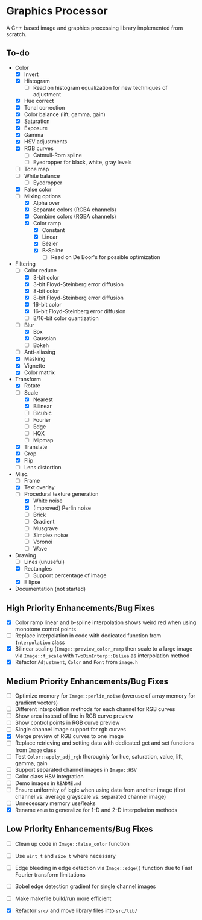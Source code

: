 # Graphics Processor
A C++ based image and graphics processing library implemented from scratch.

## To-do
- Color
    - [x] Invert
    - [x] Histogram
        - [ ] Read on histogram equalization for new techniques of adjustment
    - [x] Hue correct
    - [x] Tonal correction
    - [x] Color balance (lift, gamma, gain)
    - [x] Saturation
    - [x] Exposure
    - [x] Gamma
    - [x] HSV adjustments
    - [x] RGB curves
        - [ ] Catmull-Rom spline
        - [ ] Eyedropper for black, white, gray levels
    - [ ] Tone map
    - [ ] White balance
        - [ ] Eyedropper
    - [x] False color
    - [ ] Mixing options
        - [x] Alpha over
        - [x] Separate colors (RGBA channels)
        - [x] Combine colors (RGBA channels)
        - [x] Color ramp
            - [x] Constant
            - [x] Linear
            - [x] Bézier
            - [x] B-Spline
                - [ ] Read on De Boor's for possible optimization
- Filtering
    - [ ] Color reduce
        - [x] 3-bit color
        - [x] 3-bit Floyd-Steinberg error diffusion
        - [x] 8-bit color
        - [x] 8-bit Floyd-Steinberg error diffusion
        - [x] 16-bit color
        - [x] 16-bit Floyd-Steinberg error diffusion
        - [ ] 8/16-bit color quantization
    - [ ] Blur
        - [x] Box
        - [x] Gaussian
        - [ ] Bokeh
    - [ ] Anti-aliasing
    - [x] Masking
    - [x] Vignette
    - [x] Color matrix
- Transform
    - [x] Rotate
    - [ ] Scale
        - [x] Nearest
        - [x] Bilinear
        - [ ] Bicubic
        - [ ] Fourier
        - [ ] Edge
        - [ ] HQX
        - [ ] Mipmap
    - [x] Translate
    - [x] Crop
    - [x] Flip
    - [ ] Lens distortion
- Misc.
    - [ ] Frame
    - [x] Text overlay
    - [ ] Procedural texture generation
        - [x] White noise
        - [x] (Improved) Perlin noise
        - [ ] Brick
        - [ ] Gradient
        - [ ] Musgrave
        - [ ] Simplex noise
        - [ ] Voronoi
        - [ ] Wave
- Drawing
    - [ ] Lines (unuseful)
    - [x] Rectangles
        - [ ] Support percentage of image
    - [x] Ellipse
- Documentation (not started)

## High Priority Enhancements/Bug Fixes
- [x] Color ramp linear and b-spline interpolation shows weird red when using monotone control points
- [ ] Replace interpolation in code with dedicated function from `Interpolation` class
- [x] Bilinear scaling (`Image::preview_color_ramp` then scale to a large image via `Image::f_scale` with `TwoDimInterp::Biliea` as interpolation method
- [x] Refactor `Adjustment`, `Color` and `Font` from `image.h`

## Medium Priority Enhancements/Bug Fixes
- [ ] Optimize memory for `Image::perlin_noise` (overuse of array memory for gradient vectors)
- [ ] Different interpolation methods for each channel for RGB curves
- [ ] Show area instead of line in RGB curve preview
- [ ] Show control points in RGB curve preview
- [ ] Single channel image support for rgb curves
- [x] Merge preview of RGB curves to one image
- [ ] Replace retrieving and setting data with dedicated get and set functions from `Image` class
- [ ] Test `Color::apply_adj_rgb` thoroughly for hue, saturation, value, lift, gamma, gain
- [ ] Support separated channel images in `Image::HSV`
- [ ] Color class HSV integration
- [ ] Demo images in `README.md`
- [ ] Ensure uniformity of logic when using data from another image (first channel vs. average grayscale vs. separated channel image)
- [ ] Unnecessary memory use/leaks
- [x] Rename `enum` to generalize for 1-D and 2-D interpolation methods

## Low Priority Enhancements/Bug Fixes
- [ ] Clean up code in `Image::false_color` function
- [ ] Use `uint_t` and `size_t` where necessary
- [ ] Edge bleeding in edge detection via `Image::edge()` function due to Fast Fourier transform limitations
- [ ] Sobel edge detection gradient for single channel images
- [ ] Make makefile build/run more efficient
- [x] Refactor `src/` and move library files into `src/lib/`

